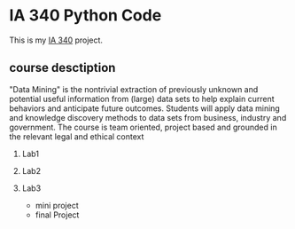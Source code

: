 # IA 340 Python Code

This is my [IA 340](https://catalog.jmu.edu/preview_course_nopop.php?catoid=50&coid=258336&print) project.

## course desctiption

"Data Mining" is the nontrivial extraction of previously unknown and potential useful information from (large) data sets to help explain current behaviors and anticipate future outcomes. Students will apply data mining and knowledge discovery methods to data sets from business, industry and government. The course is team oriented, project based and grounded in the relevant legal and ethical context

1. Lab1
2. Lab2
3. Lab3

   - mini project
   - final Project
  
     
